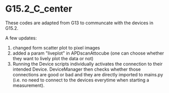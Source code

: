 # G15.2_C_center

These codes are adapted from G13 to communcate with the devices in G15.2.

A few updates:
1. changed form scatter plot to pixel images
2. added a param "liveplot" in APDscanAttocube (one can choose whether they want to lively plot the data or not)
3. Running the Device scripts individually activates the connection to their intended Device. DeviceManager then checks whether those connections are good or bad and they are directly imported to mains.py (i.e. no need to connect to the devices everytime when starting a measurement).
